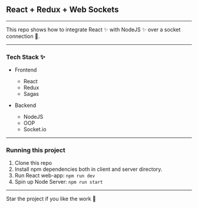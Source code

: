 ## React + Redux + Web Sockets

---

This repo shows how to integrate React ✨ with NodeJS ✨ over a socket connection 🚀.

---

### Tech Stack ✨

- Frontend

  - React
  - Redux
  - Sagas

- Backend
  - NodeJS
  - OOP
  - Socket.io

---

### Running this project

1. Clone this repo
2. Install npm dependencies both in client and server directory.
3. Run React web-app:
   `npm run dev`
4. Spin up Node Server:
   `npm run start`

---

Star the project if you like the work
🎉
